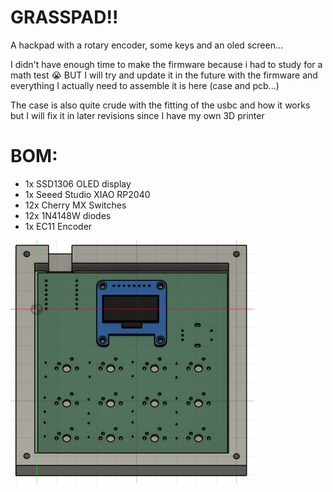 # GRASSPAD!!
A hackpad with a rotary encoder, some keys and an oled screen...


I didn't have enough time to make the firmware because i had to study for a math test :sob: BUT I will try and update it in the future with the firmware and everything I actually need to assemble it is here (case and pcb...) 


The case is also quite crude with the fitting of the usbc and how it works but I will fix it in later revisions since I have my own 3D printer


# BOM:
- 1x SSD1306 OLED display
- 1x Seeed Studio XIAO RP2040
- 12x Cherry MX Switches
- 12x 1N4148W diodes
- 1x EC11 Encoder

![imagge of the PAD](image.png)
